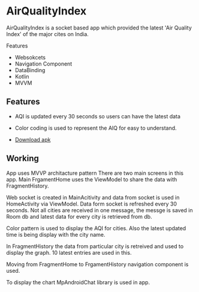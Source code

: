 # AirQualityIndex

AirQualityIndex is a socket based app which provided the latest 'Air Quality Index' of the major cites on India.

Features
- Websokcets
- Navigation Component
- DataBinding
- Kotlin
- MVVM

## Features

- AQI is updated every 30 seconds so users can have the latest data
- Color coding is used to represent the AIQ for easy to understand.


- [Download apk](https://github.com/Parikshit-Singh-Shekhawat/AQISample/tree/master/app/build/outputs/apk/debug) 

## Working 

App uses MVVP architacture pattern
There are two main screens in this app. Main FrgamentHome uses the ViewModel to share the data with FragmentHistory.

Web socket is created in MainAcitivity and data from socket is used in HomeActivity via ViewModel. Data form socket is refreshed every 30 seconds. Not all cities are received in one message, the messge is saved in Room db and latest data for every city is retrieved from db.

Color pattern is used to display the AQI for cities. Also the latest updated time is being display with the city name.

In FragmentHistory the data from particular city is retreived and used to display the graph. 10 latest entries are used in this.

Moving from FragmentHome to FrgamentHistory navigation component is used. 

To display the chart MpAndroidChat library is used in app. 
